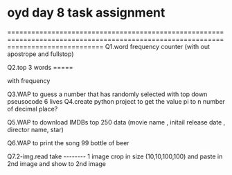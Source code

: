 oyd day 8 task assignment
====================================================================================================================================


====================================================================================================================================
Q1.word frequency counter (with out apostrope and fullstop)

Q2.top 3 words ===== <p> with frequency
  
Q3.WAP to guess a number that has randomly selected with top down pseusocode 6 lives
Q4.create python project to get the value pi to n number of decimal place?

Q5.WAP to download IMDBs top 250 data (movie name , initail release date , director name, star)

Q6.WAP to print the song 99 bottle of beer 

Q7.2-img.read take -------- 1 image crop in size (10,10,100,100) and paste in 2nd image and  show to 2nd image
